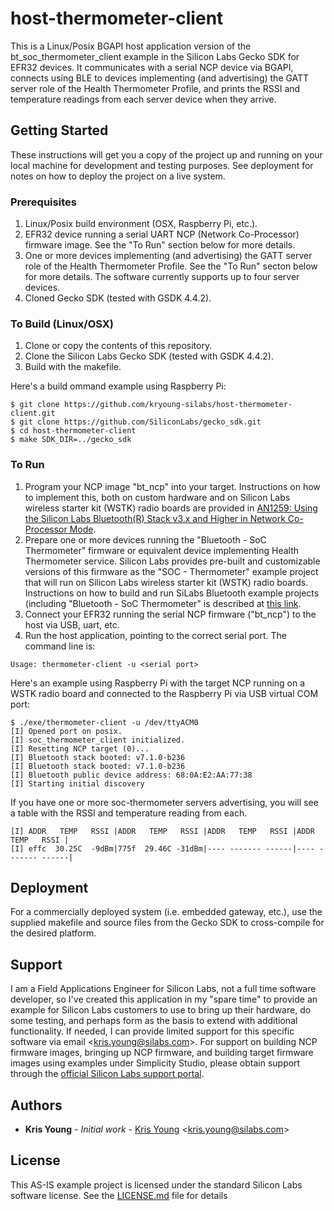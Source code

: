 # host-thermometer-client

This is a Linux/Posix BGAPI host application version of the bt_soc_thermometer_client example in the Silicon Labs Gecko SDK for EFR32 devices. It communicates with a serial NCP device via BGAPI, connects using BLE to devices implementing (and advertising) the GATT server role of the Health Thermometer Profile, and prints the RSSI and temperature readings from each server device when they arrive.

## Getting Started

These instructions will get you a copy of the project up and running on your local machine for development and testing purposes. See deployment for notes on how to deploy the project on a live system.

### Prerequisites

1. Linux/Posix build environment (OSX, Raspberry Pi, etc.).
2. EFR32 device running a serial UART NCP (Network Co-Processor) firmware image. See the "To Run" section below for more details.
3. One or more devices implementing (and advertising) the GATT server role of the Health Thermometer Profile. See the "To Run" secton below for more details. The software currently supports up to four server devices.
4. Cloned Gecko SDK (tested with GSDK 4.4.2).

### To Build (Linux/OSX)

1. Clone or copy the contents of this repository. 
2. Clone the Silicon Labs Gecko SDK (tested with GSDK 4.4.2). 
3. Build with the makefile.

Here's a build ommand example using Raspberry Pi:
```
$ git clone https://github.com/kryoung-silabs/host-thermometer-client.git
$ git clone https://github.com/SiliconLabs/gecko_sdk.git
$ cd host-thermometer-client
$ make SDK_DIR=../gecko_sdk
```

### To Run

1. Program your NCP image "bt_ncp" into your target. Instructions on how to implement this, both on custom hardware and on Silicon Labs wireless starter kit (WSTK) radio boards are provided in [AN1259: Using the Silicon Labs Bluetooth(R) Stack v3.x and Higher in Network Co-Processor Mode](https://www.silabs.com/documents/public/application-notes/an1259-bt-ncp-mode-sdk-v3x.pdf).
2. Prepare one or more devices running the "Bluetooth - SoC Thermometer" firmware or equivalent device implementing Health Thermometer service. Silicon Labs provides pre-built and customizable versions of this firmware as the "SOC - Thermometer" example project that will run on Silicon Labs wireless starter kit (WSTK) radio boards. Instructions on how to build and run SiLabs Bluetooth example projects (including "Bluetooth - SoC Thermometer" is described at [this link](https://docs.silabs.com/bluetooth/7.1.0/bluetooth-getting-started-demos-examples/).
3. Connect your EFR32 running the serial NCP firmware ("bt_ncp") to the host via USB, uart, etc.
4. Run the host application, pointing to the correct serial port. The command line is:
```
Usage: thermometer-client -u <serial port>
```

Here's an example using Raspberry Pi with the target NCP running on a WSTK radio board and connected to the Raspberry Pi via USB virtual COM port:

```
$ ./exe/thermometer-client -u /dev/ttyACM0
[I] Opened port on posix.
[I] soc_thermometer_client initialized.
[I] Resetting NCP target (0)...
[I] Bluetooth stack booted: v7.1.0-b236
[I] Bluetooth stack booted: v7.1.0-b236
[I] Bluetooth public device address: 68:0A:E2:AA:77:38
[I] Starting initial discovery
```

If you have one or more soc-thermometer servers advertising, you will see a table with the RSSI and temperature reading from each.

```
[I] ADDR   TEMP   RSSI |ADDR   TEMP   RSSI |ADDR   TEMP   RSSI |ADDR   TEMP   RSSI |
[I] effc  30.25C  -9dBm|775f  29.46C -31dBm|---- ------- ------|---- ------- ------|
```

## Deployment

For a commercially deployed system (i.e. embedded gateway, etc.), use the supplied makefile and source files from the Gecko SDK to cross-compile for the desired platform.

## Support

I am a Field Applications Engineer for Silicon Labs, not a full time software developer, so I've created this application in my "spare time" to provide an example for Silicon Labs customers to use to bring up their hardware, do some testing, and perhaps form as the basis to extend with additional functionality. If needed, I can provide limited support for this specific software via email <<kris.young@silabs.com>>. For support on building NCP firmware images, bringing up NCP firmware, and building target firmware images using examples under Simplicity Studio, please obtain support through the [official Silicon Labs support portal](http://silabs.com/support).


## Authors

* **Kris Young** - *Initial work* - [Kris Young](https://github.com/kryoung-silabs) <<kris.young@silabs.com>>

## License

This AS-IS example project is licensed under the standard Silicon Labs software license. See the [LICENSE.md](LICENSE.md) file for details
